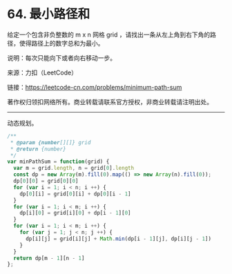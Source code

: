 # 64. 最小路径和

给定一个包含非负整数的 m x n 网格 grid ，请找出一条从左上角到右下角的路径，使得路径上的数字总和为最小。

说明：每次只能向下或者向右移动一步。

来源：力扣（LeetCode）

链接：<https://leetcode-cn.com/problems/minimum-path-sum>

著作权归领扣网络所有。商业转载请联系官方授权，非商业转载请注明出处。

---

动态规划。

```js
/**
 * @param {number[][]} grid
 * @return {number}
 */
var minPathSum = function(grid) {
  var m = grid.length, n = grid[0].length
  const dp = new Array(m).fill(0).map(() => new Array(n).fill(0));
  dp[0][0] = grid[0][0]
  for (var i = 1; i < n; i ++) {
    dp[0][i] = grid[0][i] + dp[0][i - 1]
  }
  for (var i = 1; i < m; i ++) {
    dp[i][0] = grid[i][0] + dp[i - 1][0]
  }
  for (var i = 1; i < m; i ++) {
    for (var j = 1; j < n; j ++) {
      dp[i][j] = grid[i][j] + Math.min(dp[i - 1][j], dp[i][j - 1])
    }
  }
  return dp[m - 1][n - 1]
};
```
